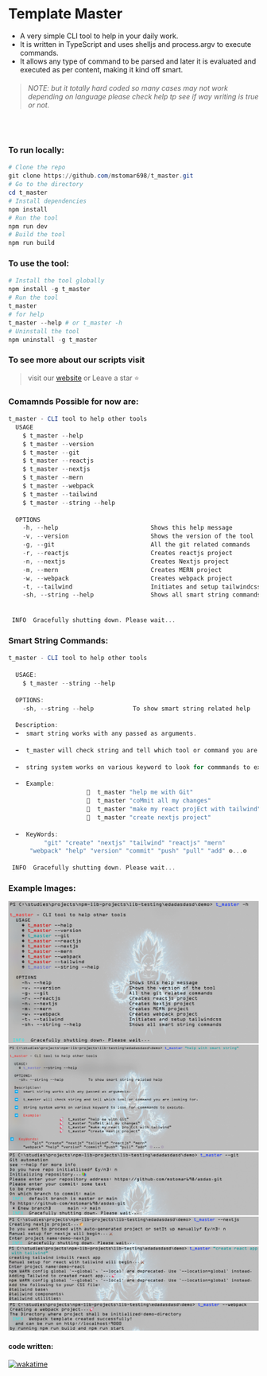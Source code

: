 # Template Master

- A very simple CLI tool to help in your daily work.
- It is written in TypeScript and uses shelljs and process.argv to execute commands.
- It allows any type of command to be parsed and later it is evaluated and executed as per content, making it kind off smart.

> ###### NOTE: but it totally hard coded so many cases may not work depending on language please check help tp see if way writing is true or not.

<br>

### To run locally:

```powershell
# Clone the repo
git clone https://github.com/mstomar698/t_master.git
# Go to the directory
cd t_master
# Install dependencies
npm install
# Run the tool
npm run dev
# Build the tool
npm run build
```

### To use the tool:

```powershell
# Install the tool globally
npm install -g t_master
# Run the tool
t_master
# for help
t_master --help # or t_master -h
# Uninstall the tool
npm uninstall -g t_master
```

### To see more about our scripts visit

> visit our [website](https://t-master.vercel.app) or Leave a star ⭐

### Comamnds Possible for now are:

```powershell
t_master - CLI tool to help other tools
  USAGE
    $ t_master --help
    $ t_master --version
    $ t_master --git
    $ t_master --reactjs
    $ t_master --nextjs
    $ t_master --mern
    $ t_master --webpack
    $ t_master --tailwind
    $ t_master --string --help

  OPTIONS
    -h, --help                          Shows this help message
    -v, --version                       Shows the version of the tool
    -g, --git                           All the git related commands
    -r, --reactjs                       Creates reactjs project
    -n, --nextjs                        Creates Nextjs project
    -m, --mern                          Creates MERN project
    -w, --webpack                       Creates webpack project
    -t, --tailwind                      Initiates and setup tailwindcss
    -sh, --string --help                Shows all smart string commands


 INFO  Gracefully shutting down. Please wait...
```

### Smart String Commands:

```powershell
t_master - CLI tool to help other tools

  USAGE:
    $ t_master --string --help

  OPTIONS:
    -sh, --string --help           To show smart string related help

  Description:
  ➡️  smart string works with any passed as arguments.

  ➡️  t_master will check string and tell which tool or command you are looking for.

  ➡️  string system works on various keyword to look for commmands to execute.

  ➡️  Example:
                      🚀  t_master "help me with Git"
                      🚀  t_master "coMmit all my changes"
                      🚀  t_master "make my react projEct with tailwind"
                      🚀  t_master "create nextjs project"

  ➡️  KeyWords:
          "git" "create" "nextjs" "tailwind" "reactjs" "mern"
      "webpack" "help" "version" "commit" "push" "pull" "add" ⚙️...⚙️

 INFO  Gracefully shutting down. Please wait...
```

### Example Images:

![help](/accessories/images/-h.png)
![string-help](/accessories/images/string-help.png)
![git](/accessories/images/git.png)
![nextjs](/accessories/images/-n.png)
![reactjs](/accessories/images/-r-t.png)
![webpack](/accessories/images/-w.png)

#### code written:

[![wakatime](https://wakatime.com/badge/user/e027a351-bf5f-4bbf-92d6-1037bb62c845/project/3dc49dd2-d3a8-48f2-b7b4-cf25af75ee89.svg)](https://wakatime.com/badge/user/e027a351-bf5f-4bbf-92d6-1037bb62c845/project/3dc49dd2-d3a8-48f2-b7b4-cf25af75ee89)
